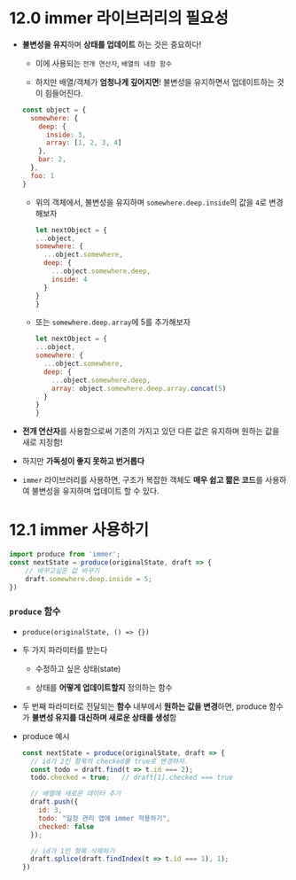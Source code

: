 # 12.0 immer 라이브러리의 필요성

- **불변성을 유지**하며 **상태를 업데이트** 하는 것은 중요하다!
  
  - 이에 사용되는 `전개 연산자`, `배열의 내장 함수` 
  
  - 하지만 배열/객체가 **엄청나게 깊어지면**! 불변성을 유지하면서 업데이트하는 것이 힘들어진다.
  
  ```javascript
  const object = {
    somewhere: {
      deep: {
        inside: 3,
        array: [1, 2, 3, 4]
      },
      bar: 2,
    },
    foo: 1
  }
  ```
  
  - 위의 객체에서, 불변성을 유지하며 `somewhere.deep.inside`의 값을 `4`로 변경해보자
    
    ```javascript
    let nextObject = {
    ...object,
    somewhere: {
      ...object.somewhere,
      deep: {
        ...object.somewhere.deep,
        inside: 4
      } 
    }
    }
    ```
  
  - 또는 `somewhere.deep.array`에 5를 추가해보자
    
    ```javascript
    let nextObject = {
    ...object,
    somewhere: {
      ...object.somewhere,
      deep: {
        ...object.somewhere.deep,
        array: object.somewhere.deep.array.concat(5)
      }
    }
    }
    ```

- **전개 연산자**를 사용함으로써 기존의 가지고 있던 다른 값은 유지하며 원하는 값을 새로 지정함!

- 하지만 **가독성이 좋지 못하고 번거롭다**

- `immer` 라이브러리를 사용하면, 구조가 복잡한 객체도 **매우 쉽고 짧은 코드**를 사용하여 불변성을 유지하며 업데이트 할 수 있다.



# 12.1 immer 사용하기

```javascript
import produce from 'immer';
const nextState = produce(originalState, draft => {
    // 바꾸고싶은 값 바꾸기
    draft.somewhere.deep.inside = 5;
})
```

### `produce` 함수

- `produce(originalState, () => {})`

- 두 가지 파라미터를 받는다
  
  - 수정하고 싶은 상태(state)
  
  - 상태를 **어떻게 업데이트할지** 정의하는 함수

- 두 번째 파라미터로 전달되는 **함수** 내부에서 **원하는 값을 변경**하면, produce 함수가 **불변성 유지를 대신하며 새로운 상태를 생성**함

- produce 예시
  
  ```javascript
  const nextState = produce(originalState, draft => {
    // id가 2인 항목의 checked를 true로 변경하자.
    const todo = draft.find(t => t.id === 2);
    todo.checked = true;   // draft[1].checked === true
  
    // 배열에 새로운 데이터 추가
    draft.push({
      id: 3,
      todo: "일정 관리 앱에 immer 적용하기",
      checked: false
    });
  
    // id가 1인 항목 삭제하기
    draft.splice(draft.findIndex(t => t.id === 1), 1);
  })
  ```
